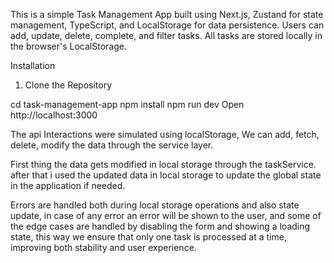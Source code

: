 This is a simple Task Management App built using Next.js, Zustand for state management, TypeScript, and LocalStorage for data persistence. Users can add, update, delete, complete, and filter tasks. All tasks are stored locally in the browser's LocalStorage.

Installation

1. Clone the Repository

cd task-management-app
npm install
npm run dev
Open http://localhost:3000

The api Interactions were simulated using localStorage, We can add, fetch, delete, modify the data through the service layer.

First thing the data gets modified in local storage through the taskService. after that i used the updated data in local storage to update the global state in the application if needed.

Errors are handled both during local storage operations and also state update, in case of any error an error will be shown to the user, and some of the edge cases are handled by disabling the form and showing a loading state, this way we ensure that only one task is processed at a time, improving both stability and user experience.
